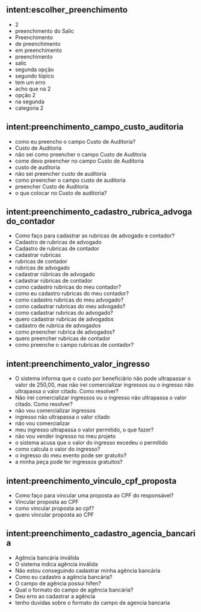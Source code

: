 ## intent:escolher_preenchimento
- 2
- preenchimento do Salic
- Preenchimento
- de preenchimento
- em preenchimento
- preenchimento
- salic
- segunda opção
- segundo tópico
- tem um erro
- acho que na 2
- opção 2
- na segunda
- categoria 2

## intent:preenchimento_campo_custo_auditoria
- como eu preencho o campo Custo de Auditoria?
- Custo de Auditoria
- não sei como preencher o campo Custo de Auditoria
- come devo preencher no campo Custo de Auditoria
- custo de auditoria
- não sei preencher custo de auditoria
- como preencher o campo custo de auditoria
- preencher Custo de Auditoria
- o que colocar no Custo de auditoria?

## intent:preenchimento_cadastro_rubrica_advogado_contador
- Como faço para cadastrar as rubricas de advogado e contador?
- Cadastro de rubricas de advogado
- Cadastro de rubricas de contador
- cadastrar rubricas
- rubricas de contador
- rubricas de advogado
- cadastrar rúbricas de advogado
- cadastrar rúbricas de contador
- como cadastro rubricas do meu contador?
- como eu cadastro rubricas do meu contador?
- como cadastro rubricas do meu advogado?
- como cadastrar rubricas do meu advogado?
- como cadastrar rubricas do advogado?
- quero cadastrar rubricas de advogados 
- cadastro de rubrica de advogados
- como preencher rubrica de advogados?
- quero preencher rubricas de contador
- como preenche o campo rubricas de contador?

## intent:preenchimento_valor_ingresso
- O sistema informa que o custo por beneficiário não pode ultrapassar o valor de 250,00, mas não irei comercializar ingressos ou o ingresso não ultrapassa o valor citado. Como resolver?
- Não irei comercializar ingressos ou o ingresso não ultrapassa o valor citado. Como resolver?
- não vou comercializar ingressos
- ingresso não ultrapassa o valor citado
- não vou comercializar
- meu ingresso ultrapassa o valor permitido, o que fazer?
- não vou vender ingresso no meu projeto
- o sistema acusa que o valor do ingresso excedeu o permitido
- como calcula o valor do ingresso?
- o ingresso do meu evento pode ser gratuito?
- a minha peça pode ter ingressos gratuitos?

## intent:preenchimento_vinculo_cpf_proposta
- Como faço para vincular uma proposta ao CPF do responsável?
- Vincular proposta ao CPF
- como vincular proposta ao cpf?
- quero vincular proposta ao CPF

## intent:preenchimento_cadastro_agencia_bancaria
- Agência bancária inválida
- O sistema indica agência inválida
- Não estou conseguindo cadastrar minha agência bancária
- Como eu cadastro a agência bancária?
- O campo de agência possui hífen?
- Qual o formato do campo de agência bancária?
- Deu erro ao cadastrar a agência
- tenho duvidas sobre o formato do campo de agencia bancaria
